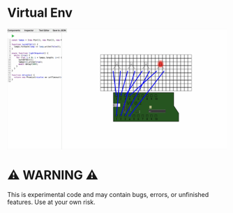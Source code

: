 # Virtual Env
![Demo](assets/preview.gif)
# ⚠️ WARNING ⚠️
This is experimental code and may contain bugs, errors, or unfinished features. Use at your own risk.
